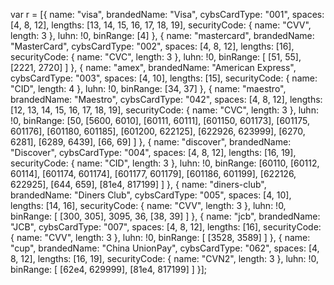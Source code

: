 var r = [{
            name: "visa",
            brandedName: "Visa",
            cybsCardType: "001",
            spaces: [4, 8, 12],
            lengths: [13, 14, 15, 16, 17, 18, 19],
            securityCode: {
                name: "CVV",
                length: 3
            },
            luhn: !0,
            binRange: [4]
        }, {
            name: "mastercard",
            brandedName: "MasterCard",
            cybsCardType: "002",
            spaces: [4, 8, 12],
            lengths: [16],
            securityCode: {
                name: "CVC",
                length: 3
            },
            luhn: !0,
            binRange: [
                [51, 55],
                [2221, 2720]
            ]
        }, {
            name: "amex",
            brandedName: "American Express",
            cybsCardType: "003",
            spaces: [4, 10],
            lengths: [15],
            securityCode: {
                name: "CID",
                length: 4
            },
            luhn: !0,
            binRange: [34, 37]
        }, {
            name: "maestro",
            brandedName: "Maestro",
            cybsCardType: "042",
            spaces: [4, 8, 12],
            lengths: [12, 13, 14, 15, 16, 17, 18, 19],
            securityCode: {
                name: "CVC",
                length: 3
            },
            luhn: !0,
            binRange: [50, [5600, 6010],
                [60111, 60111],
                [601150, 601173],
                [601175, 601176],
                [601180, 601185],
                [601200, 622125],
                [622926, 623999],
                [6270, 6281],
                [6289, 6439],
                [66, 69]
            ]
        }, {
            name: "discover",
            brandedName: "Discover",
            cybsCardType: "004",
            spaces: [4, 8, 12],
            lengths: [16, 19],
            securityCode: {
                name: "CID",
                length: 3
            },
            luhn: !0,
            binRange: [60110, [60112, 60114],
                [601174, 601174],
                [601177, 601179],
                [601186, 601199],
                [622126, 622925],
                [644, 659],
                [81e4, 817199]
            ]
        }, {
            name: "diners-club",
            brandedName: "Diners Club",
            cybsCardType: "005",
            spaces: [4, 10],
            lengths: [14, 16],
            securityCode: {
                name: "CVV",
                length: 3
            },
            luhn: !0,
            binRange: [
                [300, 305], 3095, 36, [38, 39]
            ]
        }, {
            name: "jcb",
            brandedName: "JCB",
            cybsCardType: "007",
            spaces: [4, 8, 12],
            lengths: [16],
            securityCode: {
                name: "CVV",
                length: 3
            },
            luhn: !0,
            binRange: [
                [3528, 3589]
            ]
        }, {
            name: "cup",
            brandedName: "China UnionPay",
            cybsCardType: "062",
            spaces: [4, 8, 12],
            lengths: [16, 19],
            securityCode: {
                name: "CVN2",
                length: 3
            },
            luhn: !0,
            binRange: [
                [62e4, 629999],
                [81e4, 817199]
            ]
        }];
